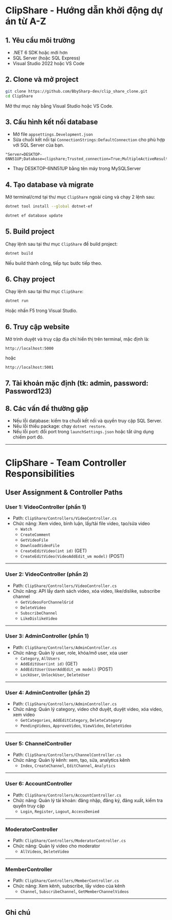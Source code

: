# ClipShare - Hướng dẫn khởi động dự án từ A-Z

## 1. Yêu cầu môi trường
- .NET 6 SDK hoặc mới hơn
- SQL Server (hoặc SQL Express)
- Visual Studio 2022 hoặc VS Code

## 2. Clone và mở project
```sh
git clone https://github.com/BbySharp-dev/clip_share_clone.git
cd ClipShare
```
Mở thư mục này bằng Visual Studio hoặc VS Code.

## 3. Cấu hình kết nối database
- Mở file `appsettings.Development.json`
- Sửa chuỗi kết nối tại `ConnectionStrings:DefaultConnection` cho phù hợp với SQL Server của bạn.

```
"Server=DESKTOP-6NN51UP;Database=clipshare;Trusted_connection=True;MultipleActiveResultSets=True;TrustServerCertificate=True"
```

- Thay DESKTOP-6NN51UP bằng tên máy trong MySQLServer

## 4. Tạo database và migrate
Mở terminal/cmd tại thư mục `ClipShare` ngoài cùng và chạy 2 lệnh sau:

```sh
dotnet tool install --global dotnet-ef
```

```sh
dotnet ef database update
```


## 5. Build project
Chạy lệnh sau tại thư mục `ClipShare` để build project:
```sh
dotnet build
```
Nếu build thành công, tiếp tục bước tiếp theo.

## 6. Chạy project
Chạy lệnh sau tại thư mục `ClipShare`:
```sh
dotnet run
```
Hoặc nhấn F5 trong Visual Studio.

## 6. Truy cập website
Mở trình duyệt và truy cập địa chỉ hiển thị trên terminal, mặc định là:
```
http://localhost:5000
```
hoặc
```
http://localhost:5001
```

## 7. Tài khoản mặc định (tk: admin, password: Password123)

## 8. Các vấn đề thường gặp
- Nếu lỗi database: kiểm tra chuỗi kết nối và quyền truy cập SQL Server.
- Nếu lỗi thiếu package: chạy `dotnet restore`.
- Nếu lỗi port: đổi port trong `launchSettings.json` hoặc tắt ứng dụng chiếm port đó.

---
# ClipShare - Team Controller Responsibilities

## User Assignment & Controller Paths

### User 1: VideoController (phần 1)
- Path: `ClipShare/Controllers/VideoController.cs`
- Chức năng: Xem video, bình luận, lấy/tải file video, tạo/sửa video
  - `Watch`
  - `CreateComment`
  - `GetVideoFile`
  - `DownloadVideoFile`
  - `CreateEditVideo(int id)` (GET)
  - `CreateEditVideo(VideoAddEdit_vm model)` (POST)

---

### User 2: VideoController (phần 2)
- Path: `ClipShare/Controllers/VideoController.cs`
- Chức năng: API lấy danh sách video, xóa video, like/dislike, subscribe channel
  - `GetVideosForChannelGrid`
  - `DeleteVideo`
  - `SubscribeChannel`
  - `LikeDislikeVideo`

---

### User 3: AdminController (phần 1)
- Path: `ClipShare/Controllers/AdminController.cs`
- Chức năng: Quản lý user, role, khóa/mở user, xóa user
  - `Category`, `AllUsers`
  - `AddEditUser(int id)` (GET)
  - `AddEditUser(UserAddEdit_vm model)` (POST)
  - `LockUser`, `UnlockUser`, `DeleteUser`

---

### User 4: AdminController (phần 2)
- Path: `ClipShare/Controllers/AdminController.cs`
- Chức năng: Quản lý category, video chờ duyệt, duyệt video, xóa video, xem video
  - `GetCategories`, `AddEditCategory`, `DeleteCategory`
  - `PendingVideos`, `ApproveVideo`, `ViewVideo`, `DeleteVideo`

---

### User 5: ChannelController
- Path: `ClipShare/Controllers/ChannelController.cs`
- Chức năng: Quản lý kênh: xem, tạo, sửa, analytics kênh
  - `Index`, `CreateChannel`, `EditChannel`, `Analytics`

---

### User 6: AccountController
- Path: `ClipShare/Controllers/AccountController.cs`
- Chức năng: Quản lý tài khoản: đăng nhập, đăng ký, đăng xuất, kiểm tra quyền truy cập
  - `Login`, `Register`, `Logout`, `AccessDenied`

---

### ModeratorController
- Path: `ClipShare/Controllers/ModeratorController.cs`
- Chức năng: Quản lý video cho moderator
  - `AllVideos`, `DeleteVideo`

---

### MemberController
- Path: `ClipShare/Controllers/MemberController.cs`
- Chức năng: Xem kênh, subscribe, lấy video của kênh
  - `Channel`, `SubscribeChannel`, `GetMemberChannelVideos`

---

## Ghi chú

